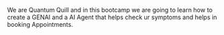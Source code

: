 We are Quantum Quill and in this bootcamp we are going to learn how to create a GENAI and a AI Agent that helps check ur symptoms and helps in booking Appointments.
